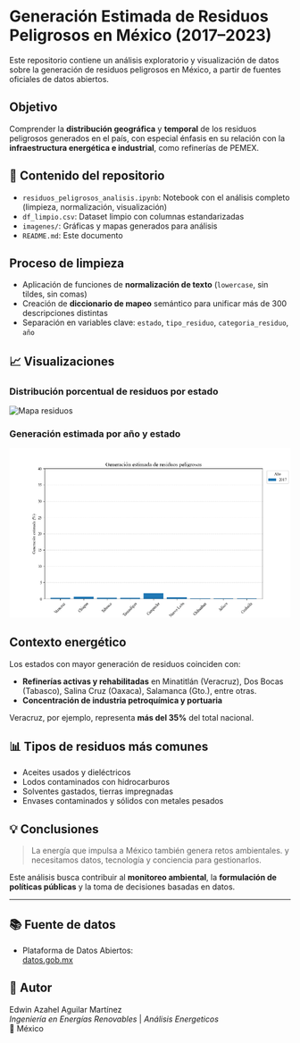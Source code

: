 # Generación Estimada de Residuos Peligrosos en México (2017–2023)

Este repositorio contiene un análisis exploratorio y visualización de datos sobre la generación de residuos peligrosos en México, a partir de fuentes oficiales de datos abiertos.

## Objetivo

Comprender la **distribución geográfica** y **temporal** de los residuos peligrosos generados en el país, con especial énfasis en su relación con la **infraestructura energética e industrial**, como refinerías de PEMEX.

## 📁 Contenido del repositorio

- `residuos_peligrosos_analisis.ipynb`: Notebook con el análisis completo (limpieza, normalización, visualización)
- `df_limpio.csv`: Dataset limpio con columnas estandarizadas
- `imagenes/`: Gráficas y mapas generados para análisis
- `README.md`: Este documento

## Proceso de limpieza

- Aplicación de funciones de **normalización de texto** (`lowercase`, sin tildes, sin comas)
- Creación de **diccionario de mapeo** semántico para unificar más de 300 descripciones distintas
- Separación en variables clave: `estado`, `tipo_residuo`, `categoria_residuo`, `año`

## 📈 Visualizaciones

### Distribución porcentual de residuos por estado
![Mapa residuos](proyecto_residuos/mapa_distribución_porcentual_estado.png)

### Generación estimada por año y estado
![Barras residuos](proyecto_residuos/generacion_residuos.gif)

## Contexto energético

Los estados con mayor generación de residuos coinciden con:
- **Refinerías activas y rehabilitadas** en Minatitlán (Veracruz), Dos Bocas (Tabasco), Salina Cruz (Oaxaca), Salamanca (Gto.), entre otras.
- **Concentración de industria petroquímica y portuaria**
  
Veracruz, por ejemplo, representa **más del 35%** del total nacional.

## 📊 Tipos de residuos más comunes

- Aceites usados y dieléctricos
- Lodos contaminados con hidrocarburos
- Solventes gastados, tierras impregnadas
- Envases contaminados y sólidos con metales pesados

## 💡 Conclusiones

> La energía que impulsa a México también genera retos ambientales.
> y necesitamos datos, tecnología y conciencia para gestionarlos.

Este análisis busca contribuir al **monitoreo ambiental**, la **formulación de políticas públicas** y la toma de decisiones basadas en datos.

---

## 📚 Fuente de datos

- Plataforma de Datos Abiertos:  
  [datos.gob.mx](https://www.datos.gob.mx/dataset/generacion_estimada_residuos_peligrosos_tipo_residuo)

## 🧠 Autor

Edwin Azahel Aguilar Martínez  
*Ingeniería en Energías Renovables* | *Análisis Energeticos*  
📍 México




